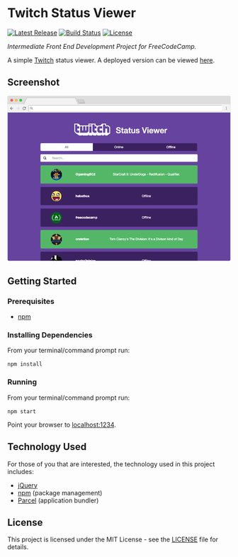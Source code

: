 # Twitch Status Viewer

[![Latest Release](https://img.shields.io/github/release/vanillaSlice/TwitchStatusViewer.svg)](https://github.com/vanillaSlice/TwitchStatusViewer/releases/latest)
[![Build Status](https://img.shields.io/travis/vanillaSlice/TwitchStatusViewer/master.svg)](https://travis-ci.org/vanillaSlice/TwitchStatusViewer)
[![License](https://img.shields.io/github/license/vanillaSlice/TwitchStatusViewer.svg)](LICENSE)

*Intermediate Front End Development Project for FreeCodeCamp.*

A simple [Twitch](https://www.twitch.tv/) status viewer.
A deployed version can be viewed [here](https://vanillaslice.github.io/TwitchStatusViewer/).

## Screenshot

![Screenshot](/images/screenshot-1.png)

## Getting Started

### Prerequisites

* [npm](https://www.npmjs.com/)

### Installing Dependencies

From your terminal/command prompt run:

```
npm install
```

### Running

From your terminal/command prompt run:

```
npm start
```

Point your browser to [localhost:1234](http://localhost:1234).

## Technology Used

For those of you that are interested, the technology used in this project includes:

* [jQuery](https://jquery.com/)
* [npm](https://www.npmjs.com/) (package management)
* [Parcel](https://parceljs.org/) (application bundler)

## License

This project is licensed under the MIT License - see the [LICENSE](LICENSE) file for details.
